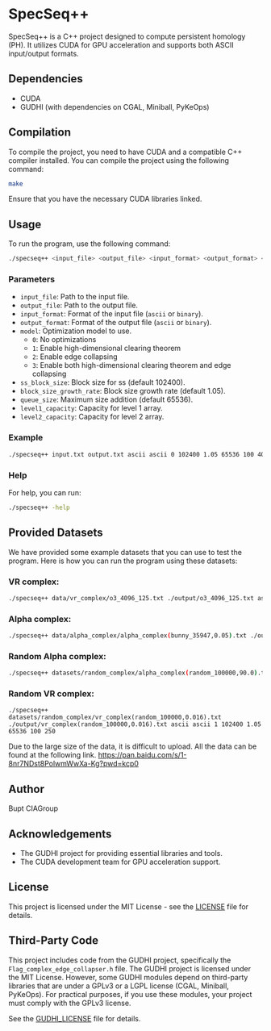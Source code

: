 # SpecSeq++

SpecSeq++ is a C++ project designed to compute persistent homology (PH). It utilizes CUDA for GPU acceleration and supports both ASCII input/output formats.

## Dependencies

- CUDA
- GUDHI (with dependencies on CGAL, Miniball, PyKeOps)

## Compilation

To compile the project, you need to have CUDA and a compatible C++ compiler installed. You can compile the project using the following command:

```sh
make
```

Ensure that you have the necessary CUDA libraries linked.

## Usage

To run the program, use the following command:

```sh
./specseq++ <input_file> <output_file> <input_format> <output_format> <model> <ss_block_size> <block_size_growth_rate> <queue_size> <level1_capacity> <level2_capacity> 
```

### Parameters

- `input_file`: Path to the input file.
- `output_file`: Path to the output file.
- `input_format`: Format of the input file (`ascii` or `binary`).
- `output_format`: Format of the output file (`ascii` or `binary`).
- `model`: Optimization model to use.
  - `0`: No optimizations
  - `1`: Enable high-dimensional clearing theorem
  - `2`: Enable edge collapsing
  - `3`: Enable both high-dimensional clearing theorem and edge collapsing
- `ss_block_size`: Block size for ss (default 102400).
- `block_size_growth_rate`: Block size growth rate (default 1.05).
- `queue_size`: Maximum size addition (default 65536).
- `level1_capacity`: Capacity for level 1 array.
- `level2_capacity`: Capacity for level 2 array.

### Example

```sh
./specseq++ input.txt output.txt ascii ascii 0 102400 1.05 65536 100 4000
```

### Help

For help, you can run:

```sh
./specseq++ -help
```

## Provided Datasets

We have provided some example datasets that you can use to test the program. Here is how you can run the program using these datasets:

### VR complex: 

```sh
./specseq++ data/vr_complex/o3_4096_125.txt ./output/o3_4096_125.txt ascii ascii 1 102400 1.05 65536 1000 8000 
```

### Alpha complex: 

```sh
./specseq++ data/alpha_complex/alpha_complex(bunny_35947,0.05).txt ./output/alpha_complex(bunny_35947,0.05).txt ascii ascii 0 102400 1.05 65536 1000 16000
```

### Random Alpha complex: 

```sh
./specseq++ datasets/random_complex/alpha_complex(random_100000,90.0).txt ./output/alpha_complex(random_100000,90.0).txt ascii ascii 0 102400 1.05 20000 1000 16000
```

### Random VR complex: 

```
./specseq++ datasets/random_complex/vr_complex(random_100000,0.016).txt ./output/vr_complex(random_100000,0.016).txt ascii ascii 1 102400 1.05 65536 100 250
```
Due to the large size of the data, it is difficult to upload. All the data can be found at the following link.
https://pan.baidu.com/s/1-8nr7NDst8PolwmWwXa-Kg?pwd=kcp0 

## Author

Bupt CIAGroup

## Acknowledgements

- The GUDHI project for providing essential libraries and tools.
- The CUDA development team for GPU acceleration support.


## License

This project is licensed under the MIT License - see the [LICENSE](LICENSE) file for details.

## Third-Party Code

This project includes code from the GUDHI project, specifically the `Flag_complex_edge_collapser.h` file. The GUDHI project is licensed under the MIT License. However, some GUDHI modules depend on third-party libraries that are under a GPLv3 or a LGPL license (CGAL, Miniball, PyKeOps). For practical purposes, if you use these modules, your project must comply with the GPLv3 license.

See the [GUDHI_LICENSE](GUDHI_LICENSE) file for details.
